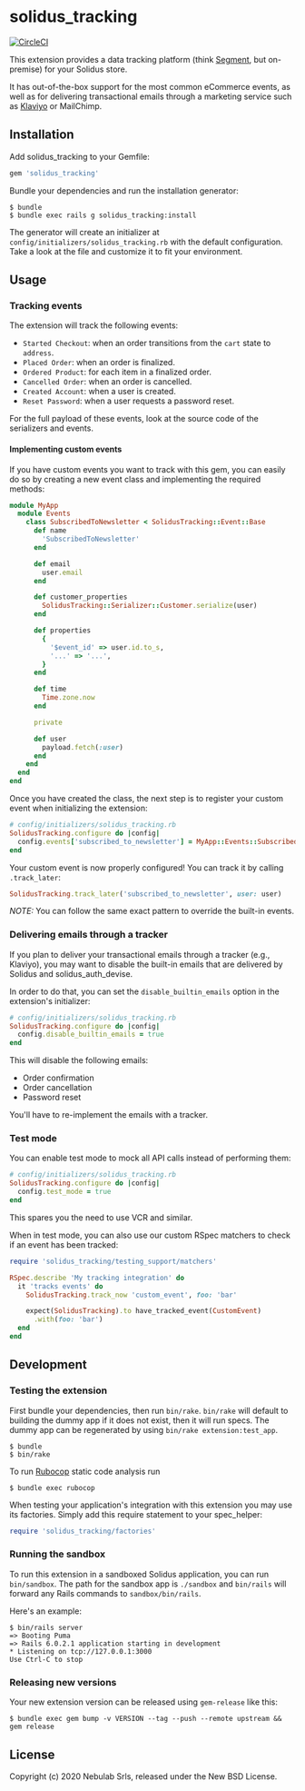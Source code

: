 # solidus_tracking

[![CircleCI](https://circleci.com/gh/solidusio-contrib/solidus_tracking.svg?style=svg)](https://circleci.com/gh/solidusio-contrib/solidus_tracking)

This extension provides a data tracking platform (think [Segment](https://segment.com), but
on-premise) for your Solidus store.

It has out-of-the-box support for the most common eCommerce events, as well as for delivering
transactional emails through a marketing service such as
[Klaviyo](https://github.com/solidusio-contrib/solidus_klaviyo) or MailChimp. 

## Installation

Add solidus_tracking to your Gemfile:

```ruby
gem 'solidus_tracking'
```

Bundle your dependencies and run the installation generator:

```console
$ bundle
$ bundle exec rails g solidus_tracking:install
```

The generator will create an initializer at `config/initializers/solidus_tracking.rb` with the
default configuration. Take a look at the file and customize it to fit your environment.

## Usage

### Tracking events

The extension will track the following events:

- `Started Checkout`: when an order transitions from the `cart` state to `address`.
- `Placed Order`: when an order is finalized.
- `Ordered Product`: for each item in a finalized order.
- `Cancelled Order`: when an order is cancelled.
- `Created Account`: when a user is created.
- `Reset Password`: when a user requests a password reset.

For the full payload of these events, look at the source code of the serializers and events.

#### Implementing custom events

If you have custom events you want to track with this gem, you can easily do so by creating a new
event class and implementing the required methods:

```ruby
module MyApp
  module Events
    class SubscribedToNewsletter < SolidusTracking::Event::Base
      def name
        'SubscribedToNewsletter'
      end

      def email
        user.email
      end

      def customer_properties
        SolidusTracking::Serializer::Customer.serialize(user)
      end

      def properties
        {
          '$event_id' => user.id.to_s,
          '...' => '...',
        }
      end

      def time
        Time.zone.now
      end

      private

      def user
        payload.fetch(:user)
      end
    end 
  end 
end
```

Once you have created the class, the next step is to register your custom event when initializing
the extension:

```ruby
# config/initializers/solidus_tracking.rb
SolidusTracking.configure do |config|
  config.events['subscribed_to_newsletter'] = MyApp::Events::SubscribedToNewsletter
end
```

Your custom event is now properly configured! You can track it by calling `.track_later`:

```ruby
SolidusTracking.track_later('subscribed_to_newsletter', user: user)
```

*NOTE:* You can follow the same exact pattern to override the built-in events.

### Delivering emails through a tracker

If you plan to deliver your transactional emails through a tracker (e.g., Klaviyo), you may want to
disable the built-in emails that are delivered by Solidus and solidus_auth_devise.

In order to do that, you can set the `disable_builtin_emails` option in the extension's initializer:

```ruby
# config/initializers/solidus_tracking.rb
SolidusTracking.configure do |config|
  config.disable_builtin_emails = true
end
```

This will disable the following emails:

- Order confirmation
- Order cancellation
- Password reset

You'll have to re-implement the emails with a tracker.

### Test mode

You can enable test mode to mock all API calls instead of performing them:

```ruby
# config/initializers/solidus_tracking.rb
SolidusTracking.configure do |config|
  config.test_mode = true
end
```

This spares you the need to use VCR and similar.
 
When in test mode, you can also use our custom RSpec matchers to check if an event has been tracked:

```ruby
require 'solidus_tracking/testing_support/matchers'

RSpec.describe 'My tracking integration' do
  it 'tracks events' do
    SolidusTracking.track_now 'custom_event', foo: 'bar'

    expect(SolidusTracking).to have_tracked_event(CustomEvent)
      .with(foo: 'bar')
  end
end
```

## Development

### Testing the extension

First bundle your dependencies, then run `bin/rake`. `bin/rake` will default to building the dummy
app if it does not exist, then it will run specs. The dummy app can be regenerated by using
`bin/rake extension:test_app`.

```console
$ bundle
$ bin/rake
```

To run [Rubocop](https://github.com/bbatsov/rubocop) static code analysis run

```console
$ bundle exec rubocop
```

When testing your application's integration with this extension you may use its factories.
Simply add this require statement to your spec_helper:

```ruby
require 'solidus_tracking/factories'
```

### Running the sandbox

To run this extension in a sandboxed Solidus application, you can run `bin/sandbox`. The path for
the sandbox app is `./sandbox` and `bin/rails` will forward any Rails commands to
`sandbox/bin/rails`.

Here's an example:

```console
$ bin/rails server
=> Booting Puma
=> Rails 6.0.2.1 application starting in development
* Listening on tcp://127.0.0.1:3000
Use Ctrl-C to stop
```

### Releasing new versions

Your new extension version can be released using `gem-release` like this:

```console
$ bundle exec gem bump -v VERSION --tag --push --remote upstream && gem release
```

## License

Copyright (c) 2020 Nebulab Srls, released under the New BSD License.
